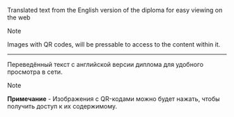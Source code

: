 Translated text from the English version of the diploma for easy viewing on the web

> [!NOTE]
> Images with QR codes, will be pressable to access to the content within it.

_________________________________________________________________________________________________________________________________________________________________________________________________________________

Переведённый текст с английской версии диплома для удобного просмотра в сети.

> [!NOTE]
> **Примечание** - Изображения с QR-кодами можно будет нажать, чтобы получить доступ к их содержимому.
